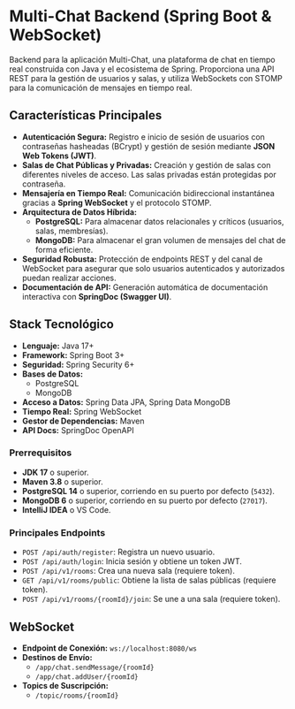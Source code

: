 # Multi-Chat Backend (Spring Boot & WebSocket)

Backend para la aplicación Multi-Chat, una plataforma de chat en tiempo real construida con Java y el ecosistema de Spring. Proporciona una API REST para la gestión de usuarios y salas, y utiliza WebSockets con STOMP para la comunicación de mensajes en tiempo real.

## Características Principales

-   **Autenticación Segura:** Registro e inicio de sesión de usuarios con contraseñas hasheadas (BCrypt) y gestión de sesión mediante **JSON Web Tokens (JWT)**.
-   **Salas de Chat Públicas y Privadas:** Creación y gestión de salas con diferentes niveles de acceso. Las salas privadas están protegidas por contraseña.
-   **Mensajería en Tiempo Real:** Comunicación bidireccional instantánea gracias a **Spring WebSocket** y el protocolo STOMP.
-   **Arquitectura de Datos Híbrida:**
    -   **PostgreSQL:** Para almacenar datos relacionales y críticos (usuarios, salas, membresías).
    -   **MongoDB:** Para almacenar el gran volumen de mensajes del chat de forma eficiente.
-   **Seguridad Robusta:** Protección de endpoints REST y del canal de WebSocket para asegurar que solo usuarios autenticados y autorizados puedan realizar acciones.
-   **Documentación de API:** Generación automática de documentación interactiva con **SpringDoc (Swagger UI)**.

## Stack Tecnológico

-   **Lenguaje:** Java 17+
-   **Framework:** Spring Boot 3+
-   **Seguridad:** Spring Security 6+
-   **Bases de Datos:**
    -   PostgreSQL
    -   MongoDB
-   **Acceso a Datos:** Spring Data JPA, Spring Data MongoDB
-   **Tiempo Real:** Spring WebSocket
-   **Gestor de Dependencias:** Maven
-   **API Docs:** SpringDoc OpenAPI

### **Prerrequisitos**
-   **JDK 17** o superior.
-   **Maven 3.8** o superior.
-   **PostgreSQL 14** o superior, corriendo en su puerto por defecto (`5432`).
-   **MongoDB 6** o superior, corriendo en su puerto por defecto (`27017`).
-   **IntelliJ IDEA** o VS Code.


### Principales Endpoints

-   `POST /api/auth/register`: Registra un nuevo usuario.
-   `POST /api/auth/login`: Inicia sesión y obtiene un token JWT.
-   `POST /api/v1/rooms`: Crea una nueva sala (requiere token).
-   `GET /api/v1/rooms/public`: Obtiene la lista de salas públicas (requiere token).
-   `POST /api/v1/rooms/{roomId}/join`: Se une a una sala (requiere token).

##  WebSocket

-   **Endpoint de Conexión:** `ws://localhost:8080/ws`
-   **Destinos de Envío:**
    -   `/app/chat.sendMessage/{roomId}`
    -   `/app/chat.addUser/{roomId}`
-   **Topics de Suscripción:**
    -   `/topic/rooms/{roomId}`